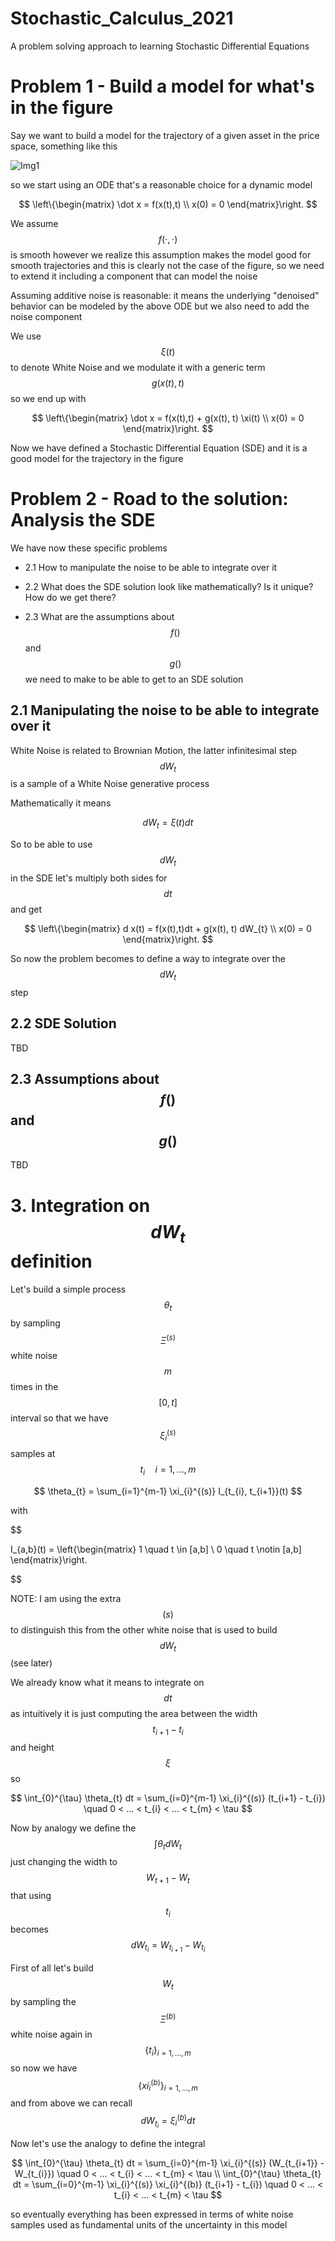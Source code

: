 <script type="text/javascript"
  src="https://cdnjs.cloudflare.com/ajax/libs/mathjax/2.7.3/MathJax.js?config=TeX-AMS-MML_HTMLorMML">
</script>


# Stochastic_Calculus_2021

A problem solving approach to learning Stochastic Differential Equations 

# Problem 1 - Build a model for what's in the figure 

Say we want to build a model for the trajectory of a given asset in the price space, something like this 

![Img1](https://www.researchgate.net/profile/Davis-Ntwiga/publication/30758355/figure/fig2/AS:669441016745995@1536618584469/shows-the-evolution-of-a-stock-price-in-a-geometric-Brownian-motion-path-using-211-and.png)

so we start using an ODE that's a reasonable choice for a dynamic model 

$$
\left\{\begin{matrix}
\dot x = f(x(t),t)
\\ 
x(0) = 0
\end{matrix}\right.
$$

We assume $$f(\cdot, \cdot)$$ is smooth however we realize this assumption makes the model good for smooth trajectories and this is clearly not the case of the figure, so we need to extend it including a component that can model the noise 

Assuming additive noise is reasonable: it means the underlying "denoised" behavior can be modeled by the above ODE but we also need to add the noise component 

We use $$\xi(t)$$ to denote White Noise and we modulate it with a generic term $$g(x(t), t)$$ so we end up with 

$$
\left\{\begin{matrix}
\dot x = f(x(t),t) + g(x(t), t) \xi(t)
\\ 
x(0) = 0
\end{matrix}\right.
$$

Now we have defined a Stochastic Differential Equation (SDE) and it is a good model for the trajectory in the figure 



# Problem 2 - Road to the solution: Analysis the SDE 

We have now these specific problems 

- 2.1 How to manipulate the noise to be able to integrate over it 

- 2.2 What does the SDE solution look like mathematically? Is it unique? How do we get there? 

- 2.3 What are the assumptions about $$f()$$ and $$g()$$ we need to make to be able to get to an SDE solution 



## 2.1 Manipulating the noise to be able to integrate over it

White Noise is related to Brownian Motion, the latter infinitesimal step $$d W_{t}$$ is a sample of a White Noise generative process  

Mathematically it means 

$$ dW_t = \xi(t)dt $$ 

So to be able to use $$d W_{t}$$ in the SDE let's multiply both sides for $$dt$$ and get

$$
\left\{\begin{matrix}
d x(t) = f(x(t),t)dt + g(x(t), t) dW_{t}
\\ 
x(0) = 0
\end{matrix}\right.
$$

So now the problem becomes to define a way to integrate over the $$d W_{t}$$ step 





## 2.2 SDE Solution 

TBD 



## 2.3 Assumptions about $$f()$$ and $$g()$$

TBD



# 3. Integration on $$dW_{t}$$ definition 

Let's build a simple process $$\theta_{t}$$ by sampling $$\Xi^{(s)}$$ white noise $$m$$ times in the $$[0,t]$$ interval so that we have $$\xi_{i}^{(s)}$$ samples at $$t_{i} \quad i=1,...,m$$ 

$$
\theta_{t} = \sum_{i=1}^{m-1} \xi_{i}^{(s)} I_{t_{i}, t_{i+1}}(t)
$$

with 

$$

I_{a,b}(t) = \left\{\begin{matrix}
1 \quad t \in [a,b] 
\\ 
0 \quad t \notin [a,b]
\end{matrix}\right.

$$

NOTE: I am using the extra $$(s)$$ to distinguish this from the other white noise that is used to build $$dW_{t}$$ (see later)

We already know what it means to integrate on $$dt$$ as intuitively it is just computing the area between the width $$t_{i+1} - t_{i}$$ and height $$\xi$$ so 

$$
\int_{0}^{\tau} \theta_{t} dt = \sum_{i=0}^{m-1} \xi_{i}^{(s)} (t_{i+1} - t_{i}) \quad 0 < ... < t_{i} < ... < t_{m} < \tau
$$



Now by analogy we define the $$\int \theta_{t} dW_{t}$$ just changing the width to $$W_{t+1} - W_{t}$$ that using $$t_{i}$$ becomes $$dW_{t_{i}} = W_{t_{i+1}} - W_{t_{i}}$$

First of all let's build $$W_{t}$$ by sampling the $$\Xi^{(b)}$$ white noise again in $$\{t_{i}\}_{i=1,...,m}$$ so now we have $$\{xi_{i}^{(b)}\}_{i=1,...,m}$$ and from above we can recall $$dW_{t_{i}} = \xi_{i}^{(b)}dt$$

Now let's use the analogy to define the integral 

$$
\int_{0}^{\tau} \theta_{t} dt = \sum_{i=0}^{m-1} \xi_{i}^{(s)} (W_{t_{i+1}} - W_{t_{i}}) \quad 0 < ... < t_{i} < ... < t_{m} < \tau \\
\int_{0}^{\tau} \theta_{t} dt = \sum_{i=0}^{m-1} \xi_{i}^{(s)} \xi_{i}^{(b)} (t_{i+1} - t_{i}) \quad 0 < ... < t_{i} < ... < t_{m} < \tau
$$

so eventually everything has been expressed in terms of white noise samples used as fundamental units of the uncertainty in this model 





